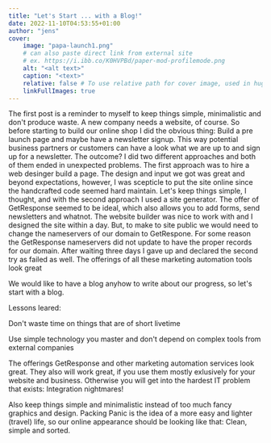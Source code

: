 ```yaml
---
title: "Let's Start ... with a Blog!"
date: 2022-11-10T04:53:55+01:00
author: "jens"
cover:
    image: "papa-launch1.png"
    # can also paste direct link from external site
    # ex. https://i.ibb.co/K0HVPBd/paper-mod-profilemode.png
    alt: "<alt text>"
    caption: "<text>"
    relative: false # To use relative path for cover image, used in hugo Page-bundles
    linkFullImages: true
---
```


The first post is a reminder to myself to keep things simple, minimalistic and don't 
produce waste. A new company needs a website, of course. So before starting to
build our online shop I did the obvious thing: Build a pre launch page and maybe have a
newsletter signup. This way potential business partners or customers can have a look what 
we are up to and sign up for a newsletter. The outcome? I did two different approaches 
and both of them ended in unexpected problems. The first approach was to hire a web desinger 
build a page. The design and input we got was great and beyond expectations, however, I was 
scepticle to put the site online since the handcrafted code seemed hard maintain. 
Let's keep things simple, I thought, and with the second approach I used a site generator. 
The offer of GetResponse seemed to be ideal, which also allows you to add forms, send newsletters and whatnot. 
The website builder was nice to work with and I designed the site within a day.
But, to make to site public we would need to change the nameservers of
our domain to GetRespone. For some reason the GetResponse nameservers did not update to have the 
proper records for our domain. After waiting three days I gave up and declared the second try as 
failed as well. The offerings of all these marketing automation tools look great

We would like to have a blog anyhow to write about our progress, so let's start with a blog.

Lessons leared:

Don't waste time on things that are of short livetime

Use simple technology you master and don't depend on complex tools from external companies

The offerings GetResponse and other marketing automation services look great. They also will work great, 
if you use them mostly exlusively for your website and business. Otherwise you will get into the hardest
IT problem that exists: Integration nightmares!

Also keep things simple and minimalistic instead of too much fancy graphics and design. Packing Panic 
is the idea of a more easy and lighter (travel) life, so our online appearance should be looking like that: 
Clean, simple and sorted.
